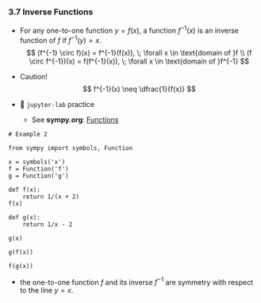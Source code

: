 ### 3.7 Inverse Functions

- For any one-to-one function $y = f(x)$, a function $f^{-1}(x)$ is an inverse function of $f$ if $f^{-1}(y) = x$.
$$ (f^{-1} \circ f)(x) = f^{-1}(f(x)), \; \forall x \in \text{domain of }f  
\\
 (f \circ f^{-1})(x) = f(f^{-1}(x)), \; \forall x \in \text{domain of }f^{-1}  $$

- Caution! 
$$ f^{-1}(x) \neq \dfrac{1}{f(x)} $$


- 🎯 `jupyter-lab` practice
    - See **sympy.org**: [Functions](https://docs.sympy.org/latest/modules/functions/index.html?highlight=function)


```
# Example 2

from sympy import symbols, Function

x = symbols('x')
f = Function('f')
g = Function('g')

def f(x):
    return 1/(x + 2)    
f(x)

def g(x):
    return 1/x - 2

g(x)

g(f(x))

f(g(x))
```

- the one-to-one function $f$ and its inverse $f^{-1}$ are symmetry with respect to the line $y = x$.


